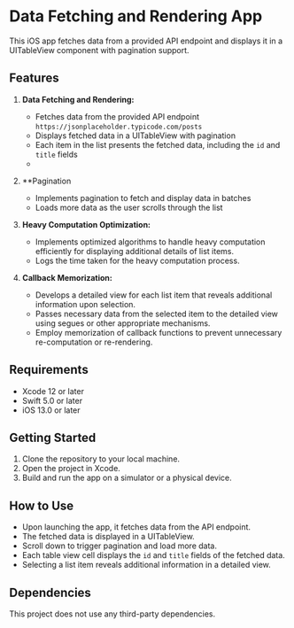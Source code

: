 # Data Fetching and Rendering App

This iOS app fetches data from a provided API endpoint and displays it in a UITableView component with pagination support.

## Features

1. **Data Fetching and Rendering:**
   - Fetches data from the provided API endpoint `https://jsonplaceholder.typicode.com/posts`
   - Displays fetched data in a UITableView with pagination
   - Each item in the list presents the fetched data, including the `id` and `title` fields
   -

2. **Pagination
   - Implements pagination to fetch and display data in batches
   - Loads more data as the user scrolls through the list

3. **Heavy Computation Optimization:**
   - Implements optimized algorithms to handle heavy computation efficiently for displaying additional details of list items.
   - Logs the time taken for the heavy computation process.

4. **Callback Memorization:**
   - Develops a detailed view for each list item that reveals additional information upon selection.
   - Passes necessary data from the selected item to the detailed view using segues or other appropriate mechanisms.
   - Employ memorization of callback functions to prevent unnecessary re-computation or re-rendering.

## Requirements

- Xcode 12 or later
- Swift 5.0 or later
- iOS 13.0 or later

## Getting Started

1. Clone the repository to your local machine.
2. Open the project in Xcode.
3. Build and run the app on a simulator or a physical device.

## How to Use

- Upon launching the app, it fetches data from the API endpoint.
- The fetched data is displayed in a UITableView.
- Scroll down to trigger pagination and load more data.
- Each table view cell displays the `id` and `title` fields of the fetched data.
- Selecting a list item reveals additional information in a detailed view.

## Dependencies

This project does not use any third-party dependencies.
